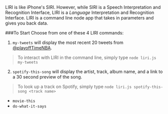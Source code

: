 LIRI is like iPhone's SIRI. However, while SIRI is a Speech Interpretation and Recognition Interface, LIRI is a _Language_ Interpretation and Recognition Interface. LIRI is a command line node app that takes in parameters and gives you back data.

###To Start
Choose from one of these 4 LIRI commands:

1) `my-tweets` will display the most recent 20 tweets from [@playoffTimeNBA](https://twitter.com/playoffTimeNBA).
  > To interact with LIRI in the command line, simply type `node liri.js my-tweets` 
 
2) `spotify-this-song` will display the artist, track, album name, and a link to a 30 second preview of the song.
  > To look up a track on Spotify, simply type `node liri.js spotify-this-song <track name>`

 * `movie-this`
 * `do-what-it-says`
